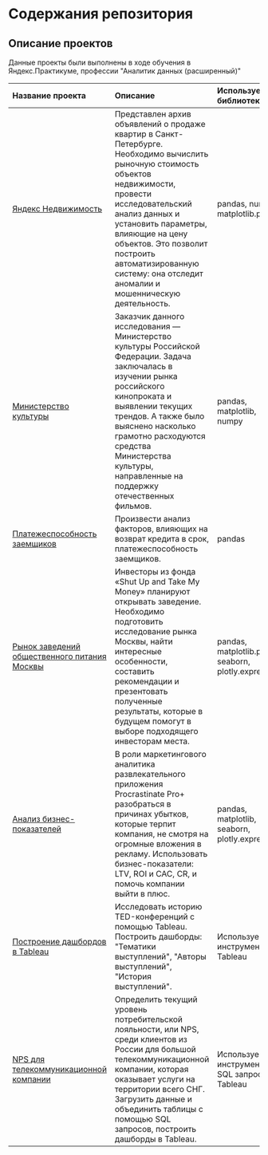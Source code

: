 # Содержания репозитория 


## Описание проектов 

Данные проекты были выполнены в ходе обучения в Яндекс.Практикуме, профессии "Аналитик данных (расширенный)"

| Название проекта | Описание | Используемые библиотеки | 
| :---------------------- | :---------------------- | :---------------------- |
| [Яндекс Недвижимость](https://github.com/DariaSizmina/Practicum_projects/tree/f40c262914e89e373f0b4366c94eecfb2caa9c0d/%D0%AF%D0%BD%D0%B4%D0%B5%D0%BA%D1%81%20%D0%9D%D0%B5%D0%B4%D0%B2%D0%B8%D0%B6%D0%B8%D0%BC%D0%BE%D1%81%D1%82%D1%8C)| Представлен архив объявлений о продаже квартир в Санкт-Петербурге. Необходимо вычислить рыночную стоимость объектов недвижимости, провести исследовательский анализ данных и установить параметры, влияющие на цену объектов. Это позволит построить автоматизированную систему: она отследит аномалии и мошенническую деятельность. | pandas, numpy, matplotlib.pyplot |
|[Министерство культуры](https://github.com/DariaSizmina/Practicum_projects/tree/fd2bb2ad8278272dd4ba5ad7f96674c74b5b7a8c/%D0%9C%D0%B8%D0%BD%D0%B8%D1%81%D1%82%D0%B5%D1%80%D1%81%D1%82%D0%B2%D0%BE%20%D0%BA%D1%83%D0%BB%D1%8C%D1%82%D1%83%D1%80%D1%8B)| Заказчик данного исследования — Министерство культуры Российской Федерации. Задача заключалась в изучении рынка российского кинопроката и выявлении текущих трендов. А также было выяснено насколько грамотно расходуются средства Министерства культуры, направленные на поддержку отечественных фильмов. |  pandas, matplotlib, numpy  | 
|[Платежеспособность заемщиков](https://github.com/DariaSizmina/Practicum_projects/tree/fd2bb2ad8278272dd4ba5ad7f96674c74b5b7a8c/%D0%98%D1%81%D1%81%D0%BB%D0%B5%D0%B4%D0%BE%D0%B2%D0%B0%D0%BD%D0%B8%D0%B5%20%D0%BD%D0%B0%D0%B4%D0%B5%D0%B6%D0%BD%D0%BE%D1%81%D1%82%D0%B8%20%D0%B7%D0%B0%D0%B5%D0%BC%D1%89%D0%B8%D0%BA%D0%BE%D0%B2)| Произвести анализ факторов, влияющих на возврат кредита в срок, платежеспособность заемщиков. |  pandas  | 
|[Рынок заведений общественного питания Москвы](https://github.com/DariaSizmina/Practicum_projects/tree/fd2bb2ad8278272dd4ba5ad7f96674c74b5b7a8c/%D0%97%D0%B0%D0%B2%D0%B5%D0%B4%D0%B5%D0%BD%D0%B8%D1%8F%20%D0%BE%D0%B1%D1%89%D0%B5%D1%81%D1%82%D0%B2%D0%B5%D0%BD%D0%BD%D0%BE%D0%B3%D0%BE%20%D0%BF%D0%B8%D1%82%D0%B5%D0%BD%D0%B8%D1%8F%20%D0%9C%D0%BE%D1%81%D0%BA%D0%B2%D1%8B)| Инвесторы из фонда «Shut Up and Take My Money» планируют открывать заведение. Необходимо подготовить исследование рынка Москвы, найти интересные особенности, составить рекомендации и презентовать полученные результаты, которые в будущем помогут в выборе подходящего инвесторам места. |  pandas, matplotlib.pyplot, seaborn, plotly.express  | 
|[Анализ бизнес-показателей](https://github.com/DariaSizmina/Practicum_projects/tree/fd2bb2ad8278272dd4ba5ad7f96674c74b5b7a8c/%D0%90%D0%BD%D0%B0%D0%BB%D0%B8%D0%B7%20%D0%B1%D0%B8%D0%B7%D0%BD%D0%B5%D1%81%20%D0%BF%D0%BE%D0%BA%D0%B0%D0%B7%D0%B0%D1%82%D0%B5%D0%BB%D0%B5%D0%B8%CC%86%20%D0%BA%D0%BE%D0%BC%D0%BF%D0%B0%D0%BD%D0%B8%D0%B8%20Procrastinate%20Pro%2B)| В роли маркетингового аналитика развлекательного приложения Procrastinate Pro+ разобраться в причинах убытков, которые терпит компания, не смотря на огромные вложения в рекламу. Использовать бизнес-показатели: LTV, ROI и CAC, СR, и помочь компании выйти в плюс. | pandas, matplotlib, seaborn, plotly.express | 
|[Построение дашбордов в Tableau](https://github.com/DariaSizmina/Practicum_projects/tree/fd2bb2ad8278272dd4ba5ad7f96674c74b5b7a8c/Tableau%20-%20TED%20%D0%BA%D0%BE%D0%BD%D1%84%D0%B5%D1%80%D0%B5%D0%BD%D1%86%D0%B8%D0%B8)| Исследовать историю TED-конференций с помощью Tableau. Построить дашборды: "Тематики выступлений", "Авторы выступлений", "История выступлений".| Используемые инструменты: Tableau | 
|[NPS для телекоммуникационной компании](https://github.com/DariaSizmina/Practicum_projects/tree/fd2bb2ad8278272dd4ba5ad7f96674c74b5b7a8c/SQL%2C%20Tableau%20-%20NPS%20%D1%82%D0%B5%D0%BB%D0%B5%D0%BA%D0%BE%D0%BC%D0%BC%D1%83%D0%BD%D0%B8%D0%BA%D0%B0%D1%86%D0%B8%D0%BE%D0%BD%D0%BD%D0%BE%D0%B8%CC%86%20%D0%BA%D0%BE%D0%BC%D0%BF%D0%B0%D0%BD%D0%B8%D0%B8)| Определить текущий уровень потребительской лояльности, или NPS, среди клиентов из России для большой телекоммуникационной компании, которая оказывает услуги на территории всего СНГ. Загрузить данные и объединить таблицы с помощью SQL запросов, построить дашборды в Tableau. |  Используемые инструменты: SQL запросы, Tableau  | 
